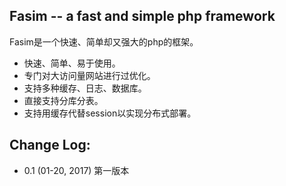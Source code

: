 Fasim -- a fast and simple php framework
-----------
Fasim是一个快速、简单却又强大的php的框架。
- 快速、简单、易于使用。
- 专门对大访问量网站进行过优化。
- 支持多种缓存、日志、数据库。
- 直接支持分库分表。
- 支持用缓存代替session以实现分布式部署。

Change Log:
-----------
- 0.1 (01-20, 2017)  第一版本